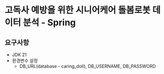 # 고독사 예방을 위한 시니어케어 돌봄로봇 데이터 분석 - Spring

## 요구사항
- JDK 21
- 환경변수 설정
	- DB_URL(database - caring_doll), DB_USERNAME, DB_PASSWORD
	